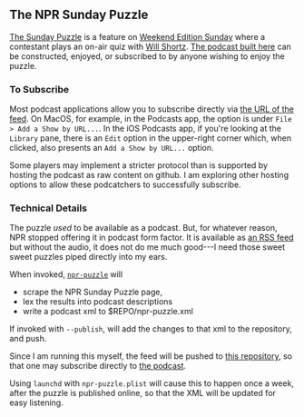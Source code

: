 ## The NPR Sunday Puzzle

[The Sunday Puzzle][npr] is a feature on [Weekend Edition Sunday][weekend-edition-sunday]
where a contestant plays an on-air quiz with [Will Shortz][shortz].
[The podcast built here][podcast] can be constructed, enjoyed, or subscribed to by anyone wishing to enjoy
the puzzle.

### To Subscribe

Most podcast applications allow you to subscribe directly via [the URL of the feed][podcast].
On MacOS, for example, in the Podcasts app, the option is under `File > Add a Show by URL...`.
In the iOS Podcasts app, if you're looking at the `Library` pane,
there is an `Edit` option in the upper-right corner which, when clicked,
also presents an `Add a Show by URL...` option.

Some players may implement a stricter protocol than is supported by hosting the podcast as raw content on github.
I am exploring other hosting options to allow these podcatchers to successfully subscribe.

### Technical Details

The puzzle _used_ to be available as a podcast.  But, for whatever reason, NPR
stopped offering it in podcast form factor.  It is available as [an RSS feed][npr-rss]
but without the audio, it does not do me much good---I need those sweet sweet
puzzles piped directly into my ears.

When invoked, [`npr-puzzle`][pages] will

 - scrape the NPR Sunday Puzzle page,
 - lex the results into podcast descriptions
 - write a podcast xml to $REPO/npr-puzzle.xml

If invoked with `--publish`, will add the changes to that xml to the repository, and push.

Since I am running this myself, the feed will be pushed to [this repository][repo],
so that one may subscribe directly to [the podcast][podcast].

Using `launchd` with `npr-puzzle.plist` will cause this to happen once a week,
after the puzzle is published online, so that the XML will be updated for easy listening.

[npr]:                      https://npr.org/puzzle
[npr-rss]:                  https://feeds.npr.org/4473090/rss.xml
[pages]:                    https://evanberkowitz.github.io/npr-sunday-puzzle-podcast/
[podcast]:                  https://raw.githubusercontent.com/evanberkowitz/npr-sunday-puzzle-podcast/master/npr-puzzle.xml
[repo]:                     https://github.com/evanberkowitz/npr-sunday-puzzle-podcast
[weekend-edition-sunday]:   https://www.npr.org/programs/weekend-edition-sunday/
[shortz]:                   https://willshortz.com/
